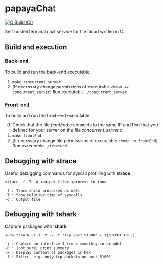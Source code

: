 # papayaChat

[![C Build (CI)](https://github.com/erodrigufer/papayaChat/actions/workflows/c_build.yml/badge.svg?branch=main&event=push)](https://github.com/erodrigufer/papayaChat/actions/workflows/c_build.yml)

Self hosted terminal chat service for the cloud written in C.

## Build and execution
### Back-end
To build and run the back-end executable:
1. `make concurrent_server` 
2. [If necessary change permissions of executable `chmod +x concurrent_server`] Run executable `./concurrent_server`

### Front-end
To build and run the front-end executable:

0. Check that the file *frontEnd.c* connects to the same IP and Port that you defined for your server on the file *concurrent_server.c*
1. `make frontEnd`
2. [If necessary change file permissions of executable `chmod +x frontEnd`] Run executable `./frontEnd`

## Debugging with strace
Useful debugging commands for syscall profilling with **strace**
```
strace -f -T -o <output_file> <process_to_run>

-f : Trace child processes as well
-T : Show relative time of syscalls
-o : Output file

```

## Debugging with tshark
Capture packages with **tshark**
```
sudo tshark -i 1 -P -x -f "tcp port 51000" > ${OUTPUT_FILE}

-i : Capture on interface 1 (runs smoothly in Linode)
-P : (not sure) print summary
-x : Display content of packages in hex
-f : Filter, e.g. only tcp packets on port 51000

```
